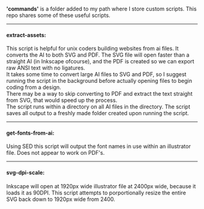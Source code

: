 <strong>'commands'</strong> is a folder added to my path where I store custom scripts.  This repo shares some of these useful scripts.
<hr>
<h4>extract-assets:</h4>
<p>
	This script is helpful for unix coders building websites from ai files. It converts the AI to both SVG and PDF.   The SVG file will open faster than a straight AI (in Inkscape ofcourse), and the PDF is created so we can export raw ANSI text with no ligatures.<br>
	It takes some time to convert large AI files to SVG and PDF, so I suggest running the script in the background before actually opening files to begin coding from a design.<br>
	There may be a way to skip converting to PDF and extract the text straight from SVG, that would speed up the process.<br>
	The script runs within a directory on all AI files in the directory.  The script saves all output to a freshly made folder created upon running the script.<br>
</p>
<hr>
<h4>get-fonts-from-ai:</h4>
<p>
	Using SED this script will output the font names in use within an illustrator file.  Does not appear to work on PDF's.
</p>
<hr>
<h4>svg-dpi-scale:</h4>
<p>
	Inkscape will open at 1920px wide illustrator file at 2400px wide, because it loads it as 90DPI.  This script attempts to porportionally resize the entire SVG back down to 1920px wide from 2400.
</p>

